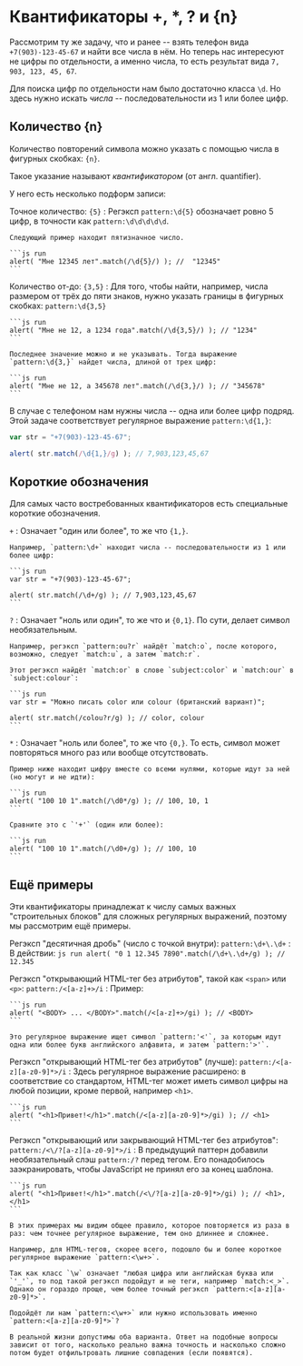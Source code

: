 # Квантификаторы +, *, ? и {n}

Рассмотрим ту же задачу, что и ранее -- взять телефон вида `+7(903)-123-45-67` и найти все числа в нём. Но теперь нас интересуют не цифры по отдельности, а именно числа, то есть результат вида `7, 903, 123, 45, 67`.

Для поиска цифр по отдельности нам было достаточно класса `\d`. Но здесь нужно искать *числа* -- последовательности из 1 или более цифр.

## Количество {n}

Количество повторений символа можно указать с помощью числа в фигурных скобках: `{n}`.

Такое указание называют *квантификатором* (от англ. quantifier).

У него есть несколько подформ записи:

Точное количество: `{5}`
: Регэксп `pattern:\d{5}` обозначает ровно 5 цифр, в точности как `pattern:\d\d\d\d\d`.

    Следующий пример находит пятизначное число.

    ```js run
    alert( "Мне 12345 лет".match(/\d{5}/) ); //  "12345"
    ```

Количество от-до: `{3,5}`
: Для того, чтобы найти, например, числа размером от трёх до пяти знаков, нужно указать границы в фигурных скобках: `pattern:\d{3,5}`

    ```js run
    alert( "Мне не 12, а 1234 года".match(/\d{3,5}/) ); // "1234"
    ```

    Последнее значение можно и не указывать. Тогда выражение `pattern:\d{3,}` найдет числа, длиной от трех цифр:

    ```js run
    alert( "Мне не 12, а 345678 лет".match(/\d{3,}/) ); // "345678"
    ```

В случае с телефоном нам нужны числа -- одна или более цифр подряд. Этой задаче соответствует регулярное выражение `pattern:\d{1,}`:

```js run
var str = "+7(903)-123-45-67";

alert( str.match(/\d{1,}/g) ); // 7,903,123,45,67
```

## Короткие обозначения

Для самых часто востребованных квантификаторов есть специальные короткие обозначения.

`+`
: Означает "один или более", то же что `{1,}`.

    Например, `pattern:\d+` находит числа -- последовательности из 1 или более цифр:

    ```js run
    var str = "+7(903)-123-45-67";

    alert( str.match(/\d+/g) ); // 7,903,123,45,67
    ```

`?`
: Означает "ноль или один", то же что и `{0,1}`. По сути, делает символ необязательным.

    Например, регэксп `pattern:ou?r` найдёт `match:o`, после которого, возможно, следует `match:u`, а затем `match:r`.

    Этот регэксп найдёт `match:or` в слове `subject:color` и `match:our` в `subject:colour`:

    ```js run
    var str = "Можно писать color или colour (британский вариант)";

    alert( str.match(/colou?r/g) ); // color, colour
    ```

`*`
: Означает "ноль или более", то же что `{0,}`. То есть, символ может повторяться много раз или вообще отсутствовать.

    Пример ниже находит цифру вместе со всеми нулями, которые идут за ней (но могут и не идти):

    ```js run
    alert( "100 10 1".match(/\d0*/g) ); // 100, 10, 1
    ```

    Сравните это с `'+'` (один или более):

    ```js run
    alert( "100 10 1".match(/\d0+/g) ); // 100, 10
    ```

## Ещё примеры

Эти квантификаторы принадлежат к числу самых важных "строительных блоков" для сложных регулярных выражений, поэтому мы рассмотрим ещё примеры.

Регэксп "десятичная дробь" (число с точкой внутри): `pattern:\d+\.\d+`
: В действии:
    ```js run
    alert( "0 1 12.345 7890".match(/\d+\.\d+/g) ); // 12.345
    ```

Регэксп "открывающий HTML-тег без атрибутов", такой как `<span>` или `<p>`: `pattern:/<[a-z]+>/i`
: Пример:

    ```js run
    alert( "<BODY> ... </BODY>".match(/<[a-z]+>/gi) ); // <BODY>
    ```

    Это регулярное выражение ищет символ `pattern:'<'`, за которым идут одна или более букв английского алфавита, и затем `pattern:'>'`.

Регэксп "открывающий HTML-тег без атрибутов" (лучше): `pattern:/<[a-z][a-z0-9]*>/i`
: Здесь регулярное выражение расширено: в соответствие со стандартом, HTML-тег может иметь символ цифры на любой позиции, кроме первой, например `<h1>`.

    ```js run
    alert( "<h1>Привет!</h1>".match(/<[a-z][a-z0-9]*>/gi) ); // <h1>
    ```

Регэксп "открывающий или закрывающий HTML-тег без атрибутов": `pattern:/<\/?[a-z][a-z0-9]*>/i`
: В предыдущий паттерн добавили необязательный слэш `pattern:/?` перед тегом. Его понадобилось заэкранировать, чтобы JavaScript не принял его за конец шаблона.

    ```js run
    alert( "<h1>Привет!</h1>".match(/<\/?[a-z][a-z0-9]*>/gi) ); // <h1>, </h1>
    ```

```smart header="Точнее -- значит сложнее"
В этих примерах мы видим общее правило, которое повторяется из раза в раз: чем точнее регулярное выражение, тем оно длиннее и сложнее.

Например, для HTML-тегов, скорее всего, подошло бы и более короткое регулярное выражение `pattern:<\w+>`.

Так как класс `\w` означает "любая цифра или английская буква или `'_'`, то под такой регэксп подойдут и не теги, например `match:<_>`. Однако он гораздо проще, чем более точный регэксп `pattern:<[a-z][a-z0-9]*>`.

Подойдёт ли нам `pattern:<\w+>` или нужно использовать именно `pattern:<[a-z][a-z0-9]*>`?

В реальной жизни допустимы оба варианта. Ответ на подобные вопросы зависит от того, насколько реально важна точность и насколько сложно потом будет отфильтровать лишние совпадения (если появятся).
```

